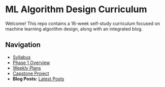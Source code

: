# ML Algorithm Design Curriculum

Welcome! This repo contains a 16-week self-study curriculum focused on machine learning algorithm design, along with an integrated blog.

## Navigation

- [Syllabus](/SYLLABUS.md)
- [Phase 1 Overview](/PHASE1_Foundations.md)
- [Weekly Plans](/weeklies/)
- [Capstone Project](/projects/capstone_project/)
- **Blog Posts:** [Latest Posts](/blog/)

